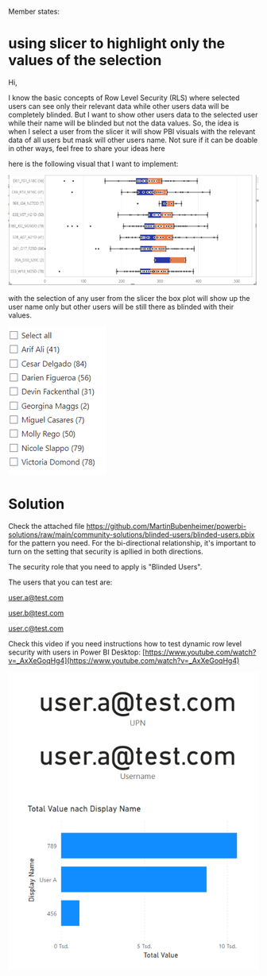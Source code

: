 Member states:

# using slicer to highlight only the values of the selection

Hi, 

I know the basic concepts of Row Level Security (RLS) where selected users can see only their relevant data while other users data will be completely blinded. But I want to show other users data to the selected user while their name will be blinded but not the data values. So, the idea is when I select a user from the slicer it will show PBI visuals with the relevant data of all users but mask will other users name. Not sure if it can be doable in other ways, feel free to share your ideas here

here is the following visual that I want to implement:

![Screenshot](https://github.com/MartinBubenheimer/powerbi-solutions/blob/main/community-solutions/blinded-users/blinded-users-1.png?raw=true)

with the selection of any user from the slicer the box plot will show up the user name only but other users will be still there as blinded with their values.

![Screenshot](https://github.com/MartinBubenheimer/powerbi-solutions/blob/main/community-solutions/blinded-users/blinded-users-2.png?raw=true)

# Solution

Check the attached file <https://github.com/MartinBubenheimer/powerbi-solutions/raw/main/community-solutions/blinded-users/blinded-users.pbix> for the pattern you need. For the bi-directional relationship, it's important to turn on the setting that security is apllied in both directions.

The security role that you need to apply is "Blinded Users".

The users that you can test are:

user.a@test.com

user.b@test.com

user.c@test.com

Check this video if you need instructions how to test dynamic row level security with users in Power BI Desktop: [https://www.youtube.com/watch?v=_AxXeGoqHg4](https://www.youtube.com/watch?v=_AxXeGoqHg4)

![Screenshot](https://github.com/MartinBubenheimer/powerbi-solutions/blob/main/community-solutions/blinded-users/blinded-users.png?raw=true)
